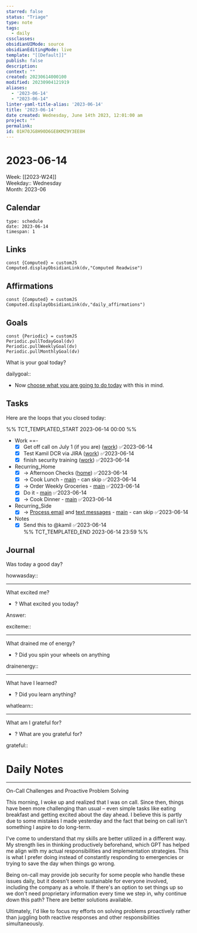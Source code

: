 ```yaml
---
starred: false
status: "Triage"
type: note
tags:
  - daily
cssclasses: 
obsidianUIMode: source
obsidianEditingMode: live
template: "[[Default]]"
publish: false
description: 
context: ""
created: 20230614000100
modified: 20230904121919
aliases:
  - '2023-06-14'
  - "2023-06-14"
linter-yaml-title-alias: '2023-06-14'
title: '2023-06-14'
date created: Wednesday, June 14th 2023, 12:01:00 am
project: ""
permalink: 
id: 01H70JG8H90D6GE8KMZ9Y3EE8H
---
```


# 2023-06-14

Week: [[2023-W24]]  
Weekday:: Wednesday  
Month: 2023-06

## Calendar

```gEvent
type: schedule
date: 2023-06-14
timespan: 1
```

## Links

```dataviewjs
const {Computed} = customJS
Computed.displayObsidianLink(dv,"Computed Readwise")
```

## Affirmations


```dataviewjs
const {Computed} = customJS
Computed.displayObsidianLink(dv,"daily_affirmations")
```

## Goals

```dataviewjs
const {Periodic} = customJS
Periodic.pullTodayGoal(dv)
Periodic.pullWeeklyGoal(dv)
Periodic.pullMonthlyGoal(dv)
```

What is your goal today?

dailygoal::
- Now [choose what you are going to do today](https://todoist.com/app/filter/2338045205) with this in mind.

## Tasks

Here are the loops that you closed today:

%% TCT_TEMPLATED_START 2023-06-14 00:00 %%
- Work ==-
    - [x] Get off call on July 1 (if you are) ([work](drafts://x-callback-url/runAction?text=8b0b7e21-b856-49fd-9818-9f97dfc6ec73,6963864539&action=Write%20to%20Obsidian%20File)) ✅2023-06-14
    - [x] Test Kamil DCR via JIRA ([work](drafts://x-callback-url/runAction?text=ee7418c4-7634-4b7e-9d39-83d45e7f4009,6966495135&action=Write%20to%20Obsidian%20File)) ✅2023-06-14
    - [x] finish security training ([work](drafts://x-callback-url/runAction?text=784ea2f1-bda7-451f-8adf-22b2f6b22c55,6963884754&action=Write%20to%20Obsidian%20File)) ✅2023-06-14
- Recurring_Home
    - [x] -> Afternoon Checks ([home](drafts://x-callback-url/runAction?text=e3aca916-547f-41f2-a2a0-13b6a2164406,6949349544&action=Write%20to%20Obsidian%20File)) ✅2023-06-14
    - [x] -> Cook Lunch - [main](drafts://x-callback-url/runAction?text=c45e7602-8c9f-44f9-af5c-5f19e2e7793f,6826736524&action=Write%20to%20Obsidian%20File) - can skip ✅2023-06-14
    - [x] -> Order Weekly Groceries - [main](drafts://x-callback-url/runAction?text=090f2887-d87b-422c-9e91-adf42f0bd694,6855668113&action=Write%20to%20Obsidian%20File) ✅2023-06-14
    - [x] Do it - [main](drafts://x-callback-url/runAction?text=fc72745e-8831-4cac-ae81-6bbe5a3244cc,6877868022&action=Write%20to%20Obsidian%20File) ✅2023-06-14
    - [x] -> Cook Dinner - [main](drafts://x-callback-url/runAction?text=8ae06d21-1ddb-44e3-af0b-ce3a62bbcd24,6868029464&action=Write%20to%20Obsidian%20File) ✅2023-06-14
- Recurring_Side
    - [x] -> [Process email](readdle-spark://) and [text messages](messages://) - [main](drafts://x-callback-url/runAction?text=81b8230d-6d0e-4f76-b7e2-48d70d32562b,6855046874&action=Write%20to%20Obsidian%20File) - can skip ✅2023-06-14
- Notes
    - [x] Send this to @kamil ✅2023-06-14  
%% TCT_TEMPLATED_END 2023-06-14 23:59 %%

## Journal

Was today a good day?

howwasday::

---

What excited me?

- ? What excited you today?

Answer:

exciteme::

---

What drained me of energy?

- ? Did you spin your wheels on anything

drainenergy::

---

What have I learned?

- ? Did you learn anything?

whatlearn::

---

What am I grateful for?

- ? What are you grateful for?

grateful::

# Daily Notes



---

On-Call Challenges and Proactive Problem Solving

This morning, I woke up and realized that I was on call. Since then, things have been more challenging than usual – even simple tasks like eating breakfast and getting excited about the day ahead. I believe this is partly due to some mistakes I made yesterday and the fact that being on call isn't something I aspire to do long-term.

I've come to understand that my skills are better utilized in a different way. My strength lies in thinking productively beforehand, which GPT has helped me align with my actual responsibilities and implementation strategies. This is what I prefer doing instead of constantly responding to emergencies or trying to save the day when things go wrong.

Being on-call may provide job security for some people who handle these issues daily, but it doesn't seem sustainable for everyone involved, including the company as a whole. If there's an option to set things up so we don't need proprietary information every time we step in, why continue down this path? There are better solutions available.

Ultimately, I'd like to focus my efforts on solving problems proactively rather than juggling both reactive responses and other responsibilities simultaneously.
